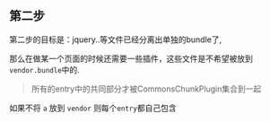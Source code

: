 ## 第二步

第二步的目标是：jquery..等文件已经分离出单独的bundle了,

那么在做某一个页面的时候还需要一些插件，这些文件是不希望被放到`vendor.bundle`中的.


> 所有的entry中的共同部分才被CommonsChunkPlugin集合到一起


如果不将 `a` 放到 `vendor` 则每个`entry`都自己包含
